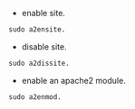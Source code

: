 - enable site.
```python
sudo a2ensite.
```

- disable site.
```python
sudo a2dissite.
```

- enable an apache2 module.
```python
sudo a2enmod.
```
